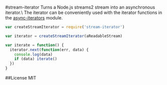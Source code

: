 #stream-iterator
Turns a Node.js streams2 stream into an asynchronous iterator.\\
The iterator can be conveniently used with the iterator functions in the [async-iterators](https://github.com/mirkokiefer/async-iterators) module.

``` js
var createStreamIterator = require('stream-iterator')

var iterator = createStreamIterator(aReadableStream)

var iterate = function() {
  iterator.next(function(err, data) {
    console.log(data)
    if (data) iterate()
  })
}

```

##License
MIT